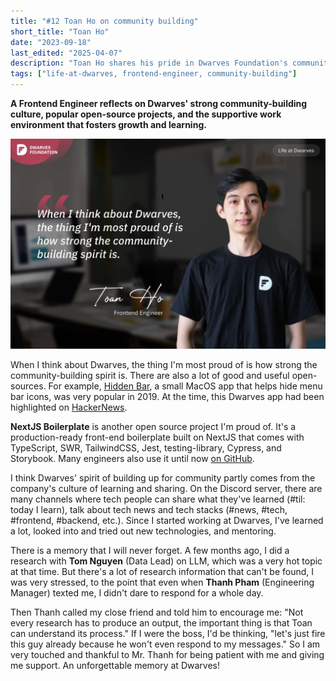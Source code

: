 ```yaml
---
title: "#12 Toan Ho on community building"
short_title: "Toan Ho"
date: "2023-09-18"
last_edited: "2025-04-07"
description: "Toan Ho shares his pride in Dwarves Foundation's community-building spirit, open-source contributions, and supportive work environment"
tags: ["life-at-dwarves, frontend-engineer, community-building"]
---
```


**A Frontend Engineer reflects on Dwarves' strong community-building culture, popular open-source projects, and the supportive work environment that fosters growth and learning.**

![Toan Ho - Frontend Engineer](assets/notion-image-1744012313237-lnuyg.webp)

When I think about Dwarves, the thing I'm most proud of is how strong the community-building spirit is. There are also a lot of good and useful open-sources. For example, [Hidden Bar](https://github.com/dwarvesf/hidden), a small MacOS app that helps hide menu bar icons, was very popular in 2019. At the time, this Dwarves app had been highlighted on [HackerNews](https://news.ycombinator.com/item?id=21794858).

**NextJS Boilerplate** is another open source project I'm proud of. It's a production-ready front-end boilerplate built on NextJS that comes with TypeScript, SWR, TailwindCSS, Jest, testing-library, Cypress, and Storybook. Many engineers also use it until now [on GitHub](https://github.com/dwarvesf/nextjs-boilerplate).

I think Dwarves' spirit of building up for community partly comes from the company's culture of learning and sharing. On the Discord server, there are many channels where tech people can share what they've learned (#til: today I learn), talk about tech news and tech stacks (#news, #tech, #frontend, #backend, etc.). Since I started working at Dwarves, I've learned a lot, looked into and tried out new technologies, and mentoring.

There is a memory that I will never forget. A few months ago, I did a research with **Tom Nguyen** (Data Lead) on LLM, which was a very hot topic at that time. But there's a lot of research information that can't be found, I was very stressed, to the point that even when **Thanh Pham** (Engineering Manager) texted me, I didn't dare to respond for a whole day.

Then Thanh called my close friend and told him to encourage me: "Not every research has to produce an output, the important thing is that Toan can understand its process." If I were the boss, I'd be thinking, "let's just fire this guy already because he won't even respond to my messages." So I am very touched and thankful to Mr. Thanh for being patient with me and giving me support. An unforgettable memory at Dwarves!
